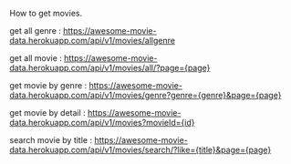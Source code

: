 How to get movies.

get all genre : https://awesome-movie-data.herokuapp.com/api/v1/movies/allgenre

get all movie : https://awesome-movie-data.herokuapp.com/api/v1/movies/all/?page={page}

get movie by genre : https://awesome-movie-data.herokuapp.com/api/v1/movies/genre?genre={genre}&page={page}

get movie by detail : https://awesome-movie-data.herokuapp.com/api/v1/movies?movieId={id}

search movie by title : https://awesome-movie-data.herokuapp.com/api/v1/movies/search/?like={title}&page={page}
